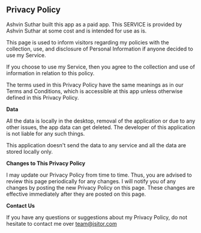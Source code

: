 ## Privacy Policy

Ashvin Suthar built this app as a paid app. This SERVICE is provided by Ashvin Suthar at some cost and is intended for use as is.

This page is used to inform visitors regarding my policies with the collection, use, and disclosure of Personal Information if anyone decided to use my Service.

If you choose to use my Service, then you agree to the collection and use of information in relation to this policy. 

The terms used in this Privacy Policy have the same meanings as in our Terms and Conditions, which is accessible at this app unless otherwise defined in this Privacy Policy.


**Data**

All the data is locally in the desktop, removal of the application or due to any other issues, the app data can get deleted. The developer of this application is not liable for any such things.

This application doesn't send the data to any service and all the data are stored locally only.

**Changes to This Privacy Policy**

I may update our Privacy Policy from time to time. Thus, you are advised to review this page periodically for any changes. I will notify you of any changes by posting the new Privacy Policy on this page. These changes are effective immediately after they are posted on this page.

**Contact Us**

If you have any questions or suggestions about my Privacy Policy, do not hesitate to contact me over team@jsitor.com

